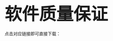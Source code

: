 # <span style="font-size: 2.0em; font-weight: bold;">软件质量保证</span>

点击对应链接即可直接下载：

# <span style="font-size: 1.5em; font-weight: bold;"></span>
>  